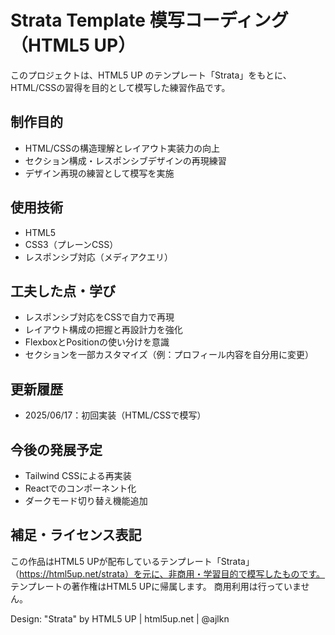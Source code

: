# Strata Template 模写コーディング（HTML5 UP）

このプロジェクトは、HTML5 UP のテンプレート「Strata」をもとに、HTML/CSSの習得を目的として模写した練習作品です。

## 制作目的

- HTML/CSSの構造理解とレイアウト実装力の向上
- セクション構成・レスポンシブデザインの再現練習
- デザイン再現の練習として模写を実施

## 使用技術

- HTML5
- CSS3（プレーンCSS）
- レスポンシブ対応（メディアクエリ）

## 工夫した点・学び

- レスポンシブ対応をCSSで自力で再現
- レイアウト構成の把握と再設計力を強化
- FlexboxとPositionの使い分けを意識
- セクションを一部カスタマイズ（例：プロフィール内容を自分用に変更）

## 更新履歴

- 2025/06/17：初回実装（HTML/CSSで模写）

## 今後の発展予定

- Tailwind CSSによる再実装
- Reactでのコンポーネント化
- ダークモード切り替え機能追加

## 補足・ライセンス表記

この作品はHTML5 UPが配布しているテンプレート「Strata」（https://html5up.net/strata）を元に、非商用・学習目的で模写したものです。
テンプレートの著作権はHTML5 UPに帰属します。
商用利用は行っていません。

Design: "Strata" by HTML5 UP | html5up.net | @ajlkn

